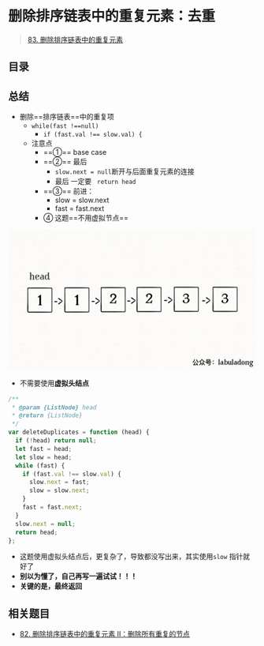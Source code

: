 
# 删除排序链表中的重复元素：去重



> [83. 删除排序链表中的重复元素](https://leetcode.cn/problems/remove-duplicates-from-sorted-list/)



## 目录
<!-- toc -->
 ## 总结 

- 删除==排序链表==中的重复项
	- `while(fast !==null)`
		- `if (fast.val !== slow.val) {`
	- 注意点
		- ==①== base case
		- ==②== 最后
			- `slow.next = null`断开与后面重复元素的连接
			- 最后 一定要 ` return head`
		- ==③== 前进：
			- slow = slow.next
			- fast = fast.next 
		- ④ 这题==不用虚拟节点==

![图片&文件](./files/删除排序链表中的重复元素.gif)

- 不需要使用**虚拟头结点**

```javascript
/**
 * @param {ListNode} head
 * @return {ListNode}
 */
var deleteDuplicates = function (head) {
  if (!head) return null;
  let fast = head;
  let slow = head;
  while (fast) {
    if (fast.val !== slow.val) {
      slow.next = fast;
      slow = slow.next;
    }
    fast = fast.next;
  }
  slow.next = null;
  return head;
};
```


- 这题使用虚拟头结点后，更复杂了，导致都没写出来，其实使用`slow` 指针就好了
- **别以为懂了，自己再写一遍试试！！！**
- **关键的是，最终返回**


## 相关题目

- [82. 删除排序链表中的重复元素 II：删除所有重复的节点](/post/zUWtW0m6.html)